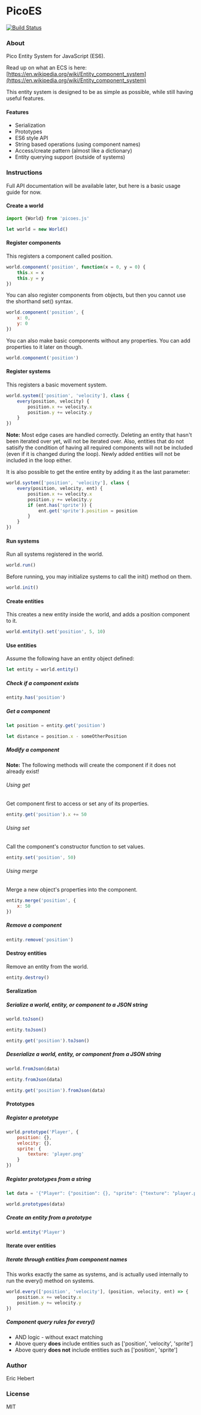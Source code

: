 # PicoES

[![Build Status](https://travis-ci.org/ayebear/picoes.svg?branch=master)](https://travis-ci.org/ayebear/picoes)

### About

Pico Entity System for JavaScript (ES6).

Read up on what an ECS is here: [https://en.wikipedia.org/wiki/Entity_component_system](https://en.wikipedia.org/wiki/Entity_component_system)

This entity system is designed to be as simple as possible, while still having useful features.

#### Features

* Serialization
* Prototypes
* ES6 style API
* String based operations (using component names)
* Access/create pattern (almost like a dictionary)
* Entity querying support (outside of systems)

### Instructions

Full API documentation will be available later, but here is a basic usage guide for now.


#### Create a world

```javascript
import {World} from 'picoes.js'

let world = new World()
```

#### Register components

This registers a component called position.

```javascript
world.component('position', function(x = 0, y = 0) {
	this.x = x
	this.y = y
})
```

You can also register components from objects, but then you cannot use the shorthand set() syntax.

```javascript
world.component('position', {
	x: 0,
	y: 0
})
```

You can also make basic components without any properties. You can add properties to it later on though.

```javascript
world.component('position')
```

#### Register systems

This registers a basic movement system.

```javascript
world.system(['position', 'velocity'], class {
	every(position, velocity) {
		position.x += velocity.x
		position.y += velocity.y
	}
})
```

**Note:** Most edge cases are handled correctly. Deleting an entity that hasn't been iterated over yet, will not be iterated over. Also, entities that do not satisify the condition of having all required components will not be included (even if it is changed during the loop). Newly added entities will not be included in the loop either.

It is also possible to get the entire entity by adding it as the last parameter:

```javascript
world.system(['position', 'velocity'], class {
	every(position, velocity, ent) {
		position.x += velocity.x
		position.y += velocity.y
		if (ent.has('sprite')) {
			ent.get('sprite').position = position
		}
	}
})
```

#### Run systems

Run all systems registered in the world.

```javascript
world.run()
```

Before running, you may initialize systems to call the init() method on them.
```javascript
world.init()
```

#### Create entities

This creates a new entity inside the world, and adds a position component to it.

```javascript
world.entity().set('position', 5, 10)
```

#### Use entities

Assume the following have an entity object defined:
```javascript
let entity = world.entity()
```

##### Check if a component exists

```javascript
entity.has('position')
```

##### Get a component

```javascript
let position = entity.get('position')

let distance = position.x - someOtherPosition
```

##### Modify a component

**Note:** The following methods will create the component if it does not already exist!

###### Using get

Get component first to access or set any of its properties.

```javascript
entity.get('position').x += 50
```

###### Using set

Call the component's constructor function to set values.

```javascript
entity.set('position', 50)
```

###### Using merge

Merge a new object's properties into the component.

```javascript
entity.merge('position', {
	x: 50
})
```

##### Remove a component

```javascript
entity.remove('position')
```

#### Destroy entities

Remove an entity from the world.

```javascript
entity.destroy()
```

#### Seralization

##### Serialize a world, entity, or component to a JSON string

```javascript
world.toJson()

entity.toJson()

entity.get('position').toJson()
```

##### Deserialize a world, entity, or component from a JSON string

```javascript
world.fromJson(data)

entity.fromJson(data)

entity.get('position').fromJson(data)
```

#### Prototypes

##### Register a prototype

```javascript
world.prototype('Player', {
	position: {},
	velocity: {},
	sprite: {
		texture: 'player.png'
	}
})
```

##### Register prototypes from a string

```javascript
let data = '{"Player": {"position": {}, "sprite": {"texture": "player.png"}}}'

world.prototypes(data)
```

##### Create an entity from a prototype

```javascript
world.entity('Player')
```

#### Iterate over entities

##### Iterate through entities from component names

This works exactly the same as systems, and is actually used internally to run the every() method on systems.

```javascript
world.every(['position', 'velocity'], (position, velocity, ent) => {
	position.x += velocity.x
	position.y += velocity.y
})
```

##### Component query rules for every()

* AND logic - without exact matching
* Above query **does** include entities such as ['position', 'velocity', 'sprite']
* Above query **does not** include entities such as ['position', 'sprite']


### Author
Eric Hebert

### License
MIT
